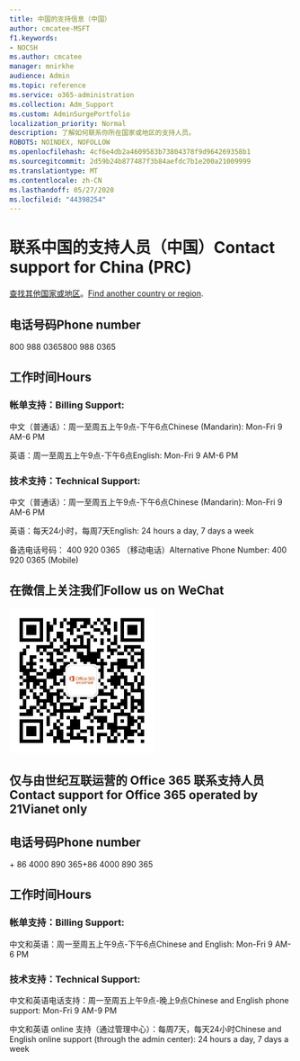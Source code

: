 ```yaml
---
title: 中国的支持信息（中国）
author: cmcatee-MSFT
f1.keywords:
- NOCSH
ms.author: cmcatee
manager: mnirkhe
audience: Admin
ms.topic: reference
ms.service: o365-administration
ms.collection: Adm_Support
ms.custom: AdminSurgePortfolio
localization_priority: Normal
description: 了解如何联系你所在国家或地区的支持人员。
ROBOTS: NOINDEX, NOFOLLOW
ms.openlocfilehash: 4cf6e4db2a4609583b73804378f9d964269358b1
ms.sourcegitcommit: 2d59b24b877487f3b84aefdc7b1e200a21009999
ms.translationtype: MT
ms.contentlocale: zh-CN
ms.lasthandoff: 05/27/2020
ms.locfileid: "44398254"
---
```

# <a name="contact-support-for-china-prc"></a><span data-ttu-id="55bfd-103">联系中国的支持人员（中国）</span><span class="sxs-lookup"><span data-stu-id="55bfd-103">Contact support for China (PRC)</span></span>

<span data-ttu-id="55bfd-104">[查找其他国家或地区](../contact-support-for-business-products.md)。</span><span class="sxs-lookup"><span data-stu-id="55bfd-104">[Find another country or region](../contact-support-for-business-products.md).</span></span>

## <a name="phone-number"></a><span data-ttu-id="55bfd-105">电话号码</span><span class="sxs-lookup"><span data-stu-id="55bfd-105">Phone number</span></span>
<span data-ttu-id="55bfd-106">800 988 0365</span><span class="sxs-lookup"><span data-stu-id="55bfd-106">800 988 0365</span></span>

## <a name="hours"></a><span data-ttu-id="55bfd-107">工作时间</span><span class="sxs-lookup"><span data-stu-id="55bfd-107">Hours</span></span>
### <a name="billing-support"></a><span data-ttu-id="55bfd-108">帐单支持：</span><span class="sxs-lookup"><span data-stu-id="55bfd-108">Billing Support:</span></span>

<span data-ttu-id="55bfd-109">中文（普通话）：周一至周五上午9点-下午6点</span><span class="sxs-lookup"><span data-stu-id="55bfd-109">Chinese (Mandarin): Mon-Fri 9 AM-6 PM</span></span>

<span data-ttu-id="55bfd-110">英语：周一至周五上午9点-下午6点</span><span class="sxs-lookup"><span data-stu-id="55bfd-110">English: Mon-Fri 9 AM-6 PM</span></span>

### <a name="technical-support"></a><span data-ttu-id="55bfd-111">技术支持：</span><span class="sxs-lookup"><span data-stu-id="55bfd-111">Technical Support:</span></span>

<span data-ttu-id="55bfd-112">中文（普通话）：周一至周五上午9点-下午6点</span><span class="sxs-lookup"><span data-stu-id="55bfd-112">Chinese (Mandarin): Mon-Fri 9 AM-6 PM</span></span>

<span data-ttu-id="55bfd-113">英语：每天24小时，每周7天</span><span class="sxs-lookup"><span data-stu-id="55bfd-113">English: 24 hours a day, 7 days a week</span></span>

<span data-ttu-id="55bfd-114">备选电话号码： 400 920 0365 （移动电话）</span><span class="sxs-lookup"><span data-stu-id="55bfd-114">Alternative Phone Number: 400 920 0365 (Mobile)</span></span>

## <a name="follow-us-on-wechat"></a><span data-ttu-id="55bfd-115">在微信上关注我们</span><span class="sxs-lookup"><span data-stu-id="55bfd-115">Follow us on WeChat</span></span>
![WeChat QR 代码](../../media/4d8fe09c-1a11-4cd8-be4c-75add8dccddd.jpg)

## <a name="contact-support-for-office-365-operated-by-21vianet-only"></a><span data-ttu-id="55bfd-117">仅与由世纪互联运营的 Office 365 联系支持人员</span><span class="sxs-lookup"><span data-stu-id="55bfd-117">Contact support for Office 365 operated by 21Vianet only</span></span>
## <a name="phone-number"></a><span data-ttu-id="55bfd-118">电话号码</span><span class="sxs-lookup"><span data-stu-id="55bfd-118">Phone number</span></span>
<span data-ttu-id="55bfd-119">+ 86 4000 890 365</span><span class="sxs-lookup"><span data-stu-id="55bfd-119">+86 4000 890 365</span></span>

## <a name="hours"></a><span data-ttu-id="55bfd-120">工作时间</span><span class="sxs-lookup"><span data-stu-id="55bfd-120">Hours</span></span>
### <a name="billing-support"></a><span data-ttu-id="55bfd-121">帐单支持：</span><span class="sxs-lookup"><span data-stu-id="55bfd-121">Billing Support:</span></span>

<span data-ttu-id="55bfd-122">中文和英语：周一至周五上午9点-下午6点</span><span class="sxs-lookup"><span data-stu-id="55bfd-122">Chinese and English: Mon-Fri 9 AM-6 PM</span></span>

### <a name="technical-support"></a><span data-ttu-id="55bfd-123">技术支持：</span><span class="sxs-lookup"><span data-stu-id="55bfd-123">Technical Support:</span></span>

<span data-ttu-id="55bfd-124">中文和英语电话支持：周一至周五上午9点-晚上9点</span><span class="sxs-lookup"><span data-stu-id="55bfd-124">Chinese and English phone support: Mon-Fri 9 AM-9 PM</span></span>

<span data-ttu-id="55bfd-125">中文和英语 online 支持（通过管理中心）：每周7天，每天24小时</span><span class="sxs-lookup"><span data-stu-id="55bfd-125">Chinese and English online support (through the admin center): 24 hours a day, 7 days a week</span></span>
